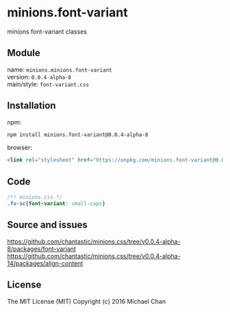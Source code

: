 # minions.font-variant
minions font-variant classes

## Module
name: `minions.minions.font-variant`  
version: `0.0.4-alpha-8`  
main/style: `font-variant.css`  

## Installation
npm:
```bash
npm install minions.font-variant@0.0.4-alpha-8
```

browser:
```html
<link rel="stylesheet" href="https://unpkg.com/minions.font-variant@0.0.4-alpha-8" />
```

## Code
```css
/*! minions.css */
.fv-sc{font-variant: small-caps}

```

## Source and issues

https://github.com/chantastic/minions.css/tree/v0.0.4-alpha-8/packages/font-variant
https://github.com/chantastic/minions.css/tree/v0.0.4-alpha-14/packages/align-content

## License

The MIT License (MIT)
Copyright (c) 2016 Michael Chan